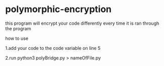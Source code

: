 # polymorphic-encryption
this program will encrypt your code differently every time it is ran through the program

how to use

1.add your code to the code variable on line 5

2.run python3 polyBridge.py > nameOfFile.py
